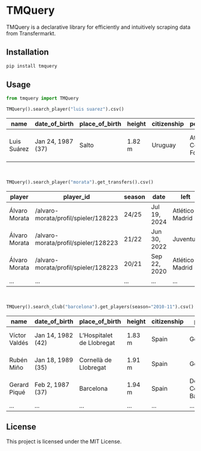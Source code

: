 # TMQuery
TMQuery is a declarative library for efficiently and intuitively scraping data from Transfermarkt.

## Installation

```bash
pip install tmquery
```

## Usage

```python
from tmquery import TMQuery

TMQuery().search_player("luis suarez").csv()
```

| name        | date_of_birth     | place_of_birth | height | citizenship | position                | foot  | agent     | current_club                                | joined       | expires     | option                    | outfitter |
|-------------|-------------------|----------------|--------|-------------|-------------------------|-------|-----------|---------------------------------------------|--------------|-------------|---------------------------|-----------|
| Luis Suárez | Jan 24, 1987 (37) | Salto          | 1.82 m | Uruguay     | Attack - Centre-Forward | right | Relatives | /inter-miami-cf/startseite/verein/69261     | Jan 1, 2024  | Dec 31, 2024| Option for a further year | Puma      |

<br>

```python
TMQuery().search_player("morata").get_transfers().csv()
```

| player         | player_id                                    | season | date       | left             | joined    | mv       | fee         |
|----------------|----------------------------------------------|--------|------------|------------------|-----------|----------|-------------|
| Álvaro Morata  | /alvaro-morata/profil/spieler/128223         | 24/25  | Jul 19, 2024 | Atlético Madrid  | AC Milan  | €16.00m  | €13.00m     |
| Álvaro Morata  | /alvaro-morata/profil/spieler/128223         | 21/22  | Jun 30, 2022 | Juventus         | Atlético Madrid | €25.00m  | End of loan |
| Álvaro Morata  | /alvaro-morata/profil/spieler/128223         | 20/21  | Sep 22, 2020 | Atlético Madrid  | Juventus  | €36.00m  | €20.00m     |
| ...            | ...                                          | ...    | ...        | ...              | ...       | ...      | ...         |


<br>

```python
TMQuery().search_club("barcelona").get_players(season="2010-11").csv()
```


| name                | date_of_birth     | place_of_birth           | height | citizenship | position               | foot  | agent                                      | current_club                                | joined       | expires     | option | outfitter |
|---------------------|-------------------|--------------------------|--------|-------------|------------------------|-------|--------------------------------------------|---------------------------------------------|--------------|-------------|--------|-----------|
| Víctor Valdés       | Jan 14, 1982 (42) | L’Hospitalet de Llobregat| 1.83 m | Spain       | Goalkeeper             | right | no agent                                   | /retired/startseite/verein/123              | Aug 17, 2017 | -           | null   | null      |
| Rubén Miño          | Jan 18, 1989 (35) | Cornellà de Llobregat    | 1.91 m | Spain       | Goalkeeper             | right | /footfeel-ism/beraterfirma/berater/4477    | /ue-cornella/startseite/verein/16196        | Aug 3, 2023  | Jun 30, 2025| null   | null      |
| Gerard Piqué        | Feb 2, 1987 (37)  | Barcelona                | 1.94 m | Spain       | Defender - Centre-Back | right | /ac-talent/beraterfirma/berater/5041       | null                                        | Jan 1, 2023  | -           | null   | Nike      |
| ...     | ... | ...        | ... | ...            | ...             | ... | ...      | ...         | ...  | ...| ...   | ...      |




## License

This project is licensed under the MIT License.
